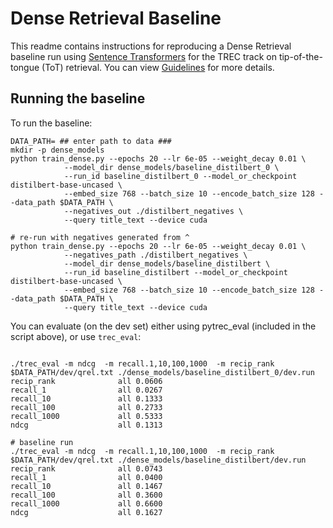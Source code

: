 # Dense Retrieval Baseline

This readme contains instructions for reproducing a Dense Retrieval baseline run using [Sentence Transformers](https://www.sbert.net/)
for the TREC track on tip-of-the-tongue (ToT)  retrieval. You can view [Guidelines](https://trec-tot.github.io/guidelines) for more details.


## Running the baseline

To run the baseline:

```
DATA_PATH= ## enter path to data ###
mkdir -p dense_models
python train_dense.py --epochs 20 --lr 6e-05 --weight_decay 0.01 \
            --model_dir dense_models/baseline_distilbert_0 \
            --run_id baseline_distilbert_0 --model_or_checkpoint distilbert-base-uncased \
            --embed_size 768 --batch_size 10 --encode_batch_size 128 --data_path $DATA_PATH \
            --negatives_out ./distilbert_negatives \
            --query title_text --device cuda 

# re-run with negatives generated from ^
python train_dense.py --epochs 20 --lr 6e-05 --weight_decay 0.01 \
            --negatives_path ./distilbert_negatives \
            --model_dir dense_models/baseline_distilbert \
            --run_id baseline_distilbert --model_or_checkpoint distilbert-base-uncased \
            --embed_size 768 --batch_size 10 --encode_batch_size 128 --data_path $DATA_PATH \
            --query title_text --device cuda 

```

You can evaluate (on the dev set) either using pytrec_eval (included in the script above), or use `trec_eval`:

```
 
./trec_eval -m ndcg  -m recall.1,10,100,1000  -m recip_rank $DATA_PATH/dev/qrel.txt ./dense_models/baseline_distilbert_0/dev.run
recip_rank            	all	0.0606
recall_1              	all	0.0267
recall_10             	all	0.1333
recall_100            	all	0.2733
recall_1000           	all	0.5333
ndcg                  	all	0.1313

# baseline run
./trec_eval -m ndcg  -m recall.1,10,100,1000  -m recip_rank $DATA_PATH/dev/qrel.txt ./dense_models/baseline_distilbert/dev.run
recip_rank            	all	0.0743
recall_1              	all	0.0400
recall_10             	all	0.1467
recall_100            	all	0.3600
recall_1000           	all	0.6600
ndcg                  	all	0.1627
```

  
